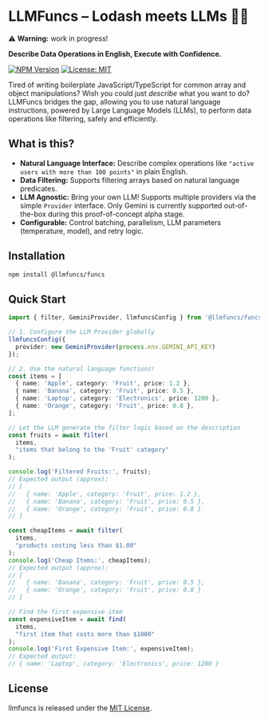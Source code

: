 # LLMFuncs – Lodash meets LLMs 🤖✨

⚠️ **Warning:** work in progress!

**Describe Data Operations in English, Execute with Confidence.**

[![NPM Version](https://img.shields.io/npm/v/@llmfuncs/funcs?style=flat-square)](https://www.npmjs.com/package/@llmfuncs/funcs)
[![License: MIT](https://img.shields.io/badge/License-MIT-yellow.svg?style=flat-square)](https://opensource.org/licenses/MIT)

Tired of writing boilerplate JavaScript/TypeScript for common array and object manipulations? Wish you could just *describe* what you want to do? LLMFuncs bridges the gap, allowing you to use natural language instructions, powered by Large Language Models (LLMs), to perform data operations like filtering, safely and efficiently.

## What is this?

* **Natural Language Interface:** Describe complex operations like `"active users with more than 100 points"` in plain English.
* **Data Filtering:** Supports filtering arrays based on natural language predicates.
* **LLM Agnostic:** Bring your own LLM! Supports multiple providers via the simple `Provider` interface. Only Gemini is currently supported out-of-the-box during this proof-of-concept alpha stage.
* **Configurable:** Control batching, parallelism, LLM parameters (temperature, model), and retry logic.

## Installation

```bash
npm install @llmfuncs/funcs
```
## Quick Start

```typescript
import { filter, GeminiProvider, llmfuncsConfig } from '@llmfuncs/funcs';

// 1. Configure the LLM Provider globally
llmfuncsConfig({
  provider: new GeminiProvider(process.env.GEMINI_API_KEY)
});

// 2. Use the natural language functions!
const items = [
  { name: 'Apple', category: 'Fruit', price: 1.2 },
  { name: 'Banana', category: 'Fruit', price: 0.5 },
  { name: 'Laptop', category: 'Electronics', price: 1200 },
  { name: 'Orange', category: 'Fruit', price: 0.8 },
];

// Let the LLM generate the filter logic based on the description
const fruits = await filter(
  items,
  "items that belong to the 'Fruit' category"
);

console.log('Filtered Fruits:', fruits);
// Expected output (approx):
// [
//   { name: 'Apple', category: 'Fruit', price: 1.2 },
//   { name: 'Banana', category: 'Fruit', price: 0.5 },
//   { name: 'Orange', category: 'Fruit', price: 0.8 }
// ]

const cheapItems = await filter(
  items,
  "products costing less than $1.00"
);
console.log('Cheap Items:', cheapItems);
// Expected output (approx):
// [
//   { name: 'Banana', category: 'Fruit', price: 0.5 },
//   { name: 'Orange', category: 'Fruit', price: 0.8 }
// ]

// Find the first expensive item
const expensiveItem = await find(
  items,
  "first item that costs more than $1000"
);
console.log('First Expensive Item:', expensiveItem);
// Expected output:
// { name: 'Laptop', category: 'Electronics', price: 1200 }

```

## License

llmfuncs is released under the [MIT License](LICENSE).